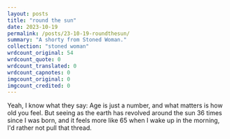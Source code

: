 ```yaml
---
layout: posts
title: "round the sun"
date: 2023-10-19
permalink: /posts/23-10-19-roundthesun/
summary: "A shorty from Stoned Woman."
collection: "stoned woman"
wrdcount_original: 54
wrdcount_quote: 0
wrdcount_translated: 0
wrdcount_capnotes: 0
imgcount_original: 0
imgcount_credited: 0
---
```

Yeah, I know what they say: Age is just a number, and what matters is how old you feel. But seeing as the earth has revolved around the sun 36 times since I was born, and it feels more like 65 when I wake up in the morning, I'd rather not pull that thread.
